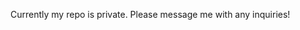 Currently my repo is private. Please message me with any inquiries!

<!---
kchaplin/kchaplin is a ✨ special ✨ repository because its `README.md` (this file) appears on your GitHub profile.
You can click the Preview link to take a look at your changes.
--->
